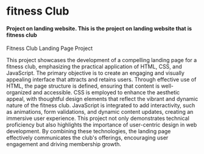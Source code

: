<h1>fitness Club</h1>
<h4>Project on landing website. This is the project on landing website that is fitness club</h4>
<p>
Fitness Club Landing Page Project

This project showcases the development of a compelling landing page for a fitness club, emphasizing the practical application of HTML, CSS, and JavaScript. The primary objective is to create an engaging and visually appealing interface that attracts and retains users. Through effective use of HTML, the page structure is defined, ensuring that content is well-organized and accessible. CSS is employed to enhance the aesthetic appeal, with thoughtful design elements that reflect the vibrant and dynamic nature of the fitness club. JavaScript is integrated to add interactivity, such as animations, form validations, and dynamic content updates, creating an immersive user experience. This project not only demonstrates technical proficiency but also highlights the importance of user-centric design in web development. By combining these technologies, the landing page effectively communicates the club's offerings, encouraging user engagement and driving membership growth.</p>
